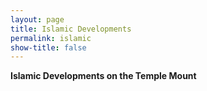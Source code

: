 ```yaml
---
layout: page
title: Islamic Developments
permalink: islamic
show-title: false
---
```

<b>Islamic Developments on the Temple Mount </b>
